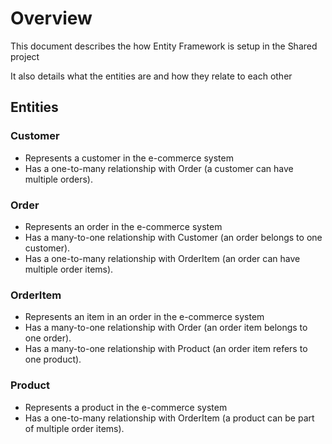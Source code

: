 ﻿# Overview
This document describes the how Entity Framework is setup in the Shared project

It also details what the entities are and how they relate to each other

## Entities
### Customer
- Represents a customer in the e-commerce system
- Has a one-to-many relationship with Order (a customer can have multiple orders).
### Order
- Represents an order in the e-commerce system
- Has a many-to-one relationship with Customer (an order belongs to one customer).
- Has a one-to-many relationship with OrderItem (an order can have multiple order items).
### OrderItem
- Represents an item in an order in the e-commerce system
- Has a many-to-one relationship with Order (an order item belongs to one order).
- Has a many-to-one relationship with Product (an order item refers to one product).
### Product
- Represents a product in the e-commerce system
- Has a one-to-many relationship with OrderItem (a product can be part of multiple order items).